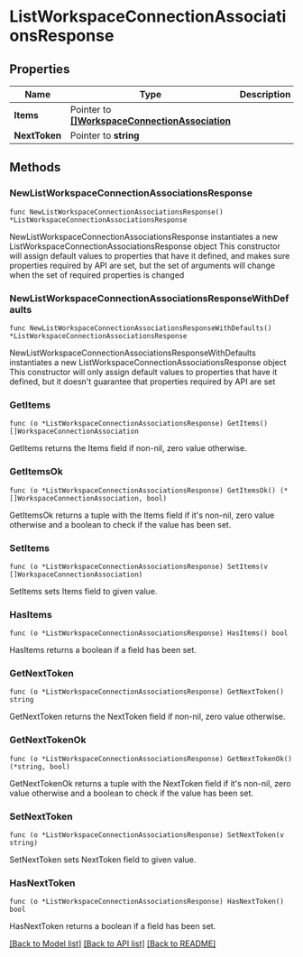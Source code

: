 # ListWorkspaceConnectionAssociationsResponse

## Properties

Name | Type | Description | Notes
------------ | ------------- | ------------- | -------------
**Items** | Pointer to [**[]WorkspaceConnectionAssociation**](WorkspaceConnectionAssociation.md) |  | [optional] 
**NextToken** | Pointer to **string** |  | [optional] 

## Methods

### NewListWorkspaceConnectionAssociationsResponse

`func NewListWorkspaceConnectionAssociationsResponse() *ListWorkspaceConnectionAssociationsResponse`

NewListWorkspaceConnectionAssociationsResponse instantiates a new ListWorkspaceConnectionAssociationsResponse object
This constructor will assign default values to properties that have it defined,
and makes sure properties required by API are set, but the set of arguments
will change when the set of required properties is changed

### NewListWorkspaceConnectionAssociationsResponseWithDefaults

`func NewListWorkspaceConnectionAssociationsResponseWithDefaults() *ListWorkspaceConnectionAssociationsResponse`

NewListWorkspaceConnectionAssociationsResponseWithDefaults instantiates a new ListWorkspaceConnectionAssociationsResponse object
This constructor will only assign default values to properties that have it defined,
but it doesn't guarantee that properties required by API are set

### GetItems

`func (o *ListWorkspaceConnectionAssociationsResponse) GetItems() []WorkspaceConnectionAssociation`

GetItems returns the Items field if non-nil, zero value otherwise.

### GetItemsOk

`func (o *ListWorkspaceConnectionAssociationsResponse) GetItemsOk() (*[]WorkspaceConnectionAssociation, bool)`

GetItemsOk returns a tuple with the Items field if it's non-nil, zero value otherwise
and a boolean to check if the value has been set.

### SetItems

`func (o *ListWorkspaceConnectionAssociationsResponse) SetItems(v []WorkspaceConnectionAssociation)`

SetItems sets Items field to given value.

### HasItems

`func (o *ListWorkspaceConnectionAssociationsResponse) HasItems() bool`

HasItems returns a boolean if a field has been set.

### GetNextToken

`func (o *ListWorkspaceConnectionAssociationsResponse) GetNextToken() string`

GetNextToken returns the NextToken field if non-nil, zero value otherwise.

### GetNextTokenOk

`func (o *ListWorkspaceConnectionAssociationsResponse) GetNextTokenOk() (*string, bool)`

GetNextTokenOk returns a tuple with the NextToken field if it's non-nil, zero value otherwise
and a boolean to check if the value has been set.

### SetNextToken

`func (o *ListWorkspaceConnectionAssociationsResponse) SetNextToken(v string)`

SetNextToken sets NextToken field to given value.

### HasNextToken

`func (o *ListWorkspaceConnectionAssociationsResponse) HasNextToken() bool`

HasNextToken returns a boolean if a field has been set.


[[Back to Model list]](../README.md#documentation-for-models) [[Back to API list]](../README.md#documentation-for-api-endpoints) [[Back to README]](../README.md)


